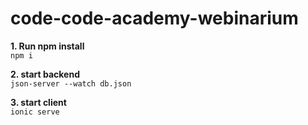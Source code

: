 # code-code-academy-webinarium

**1. Run npm install** <br> `npm i`

**2. start backend** <br> `json-server --watch db.json`

**3. start client** <br> `ionic serve`
